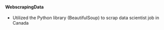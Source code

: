 #### WebscrapingData

- Utilized the Python library (BeautifulSoup) to scrap data scientist job in Canada
